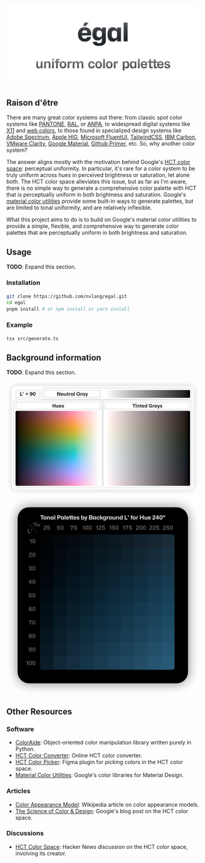 <picture>
  <source media="(prefers-color-scheme: dark)" srcset="assets/graphics/egal-dark.svg">
  <source media="(prefers-color-scheme: light)" srcset="assets/graphics/egal-light.svg">
  <img alt="égal: uniform color palettes" src="assets/graphics/egal-light.svg">
</picture>

## Raison d'être

There are many great color systems out there: from classic spot color systems like [PANTONE](https://en.wikipedia.org/wiki/Pantone), [RAL](https://en.wikipedia.org/wiki/RAL_colour_standard), or [ANPA](https://en.wikipedia.org/w/index.php?title=Spot_color&oldid=1180172085#Classification), to widespread digital systems like [X11](https://en.wikipedia.org/wiki/X11_color_names) and [web colors](https://en.wikipedia.org/wiki/Web_colors), to those found in specialized design systems like [Adobe Spectrum](https://spectrum.adobe.com/page/color-palette/), [Apple HIG](https://developer.apple.com/design/human-interface-guidelines/color), [Microsoft FluentUI](https://developer.microsoft.com/fluentui#/styles/web/colors/theme-slots), [TailwindCSS](https://tailwindcss.com/docs/customizing-colors), [IBM Carbon](https://carbondesignsystem.com/guidelines/color/tokens), [VMware Clarity](https://clarity.design/documentation/color), [Google Material](https://m3.material.io/styles/color/the-color-system/tokens), [Github Primer](https://primer.style/foundations/color), etc. So, why another color system?

The answer aligns mostly with the motivation behind Google's [HCT color space](https://material.io/blog/science-of-color-design): perceptual uniformity. In particular, it's rare for a color system to be truly uniform across hues in perceived brightness or saturation, let alone both. The HCT color space alleviates this issue, but as far as I'm aware, there is no simple way to generate a comprehensive color palette with HCT that is perceptually uniform in both brightness and saturation. Google's [material color utilities](https://github.com/material-foundation/material-color-utilities) provide some built-in ways to generate palettes, but are limited to tonal uniformity, and are relatively inflexible.

What this project aims to do is to build on Google's material color utilities to provide a simple, flexible, and comprehensive way to generate color palettes that are perceptually uniform in both brightness and saturation.

## Usage

**TODO**: Expand this section.

### Installation

```bash
git clone https://github.com/nvlang/egal.git
cd egal
pnpm install # or npm install or yarn install
```

### Example

```bash
tsx src/generate.ts
```

## Background information

**TODO**: Expand this section.

<picture>
  <source media="(prefers-color-scheme: dark)" srcset="assets/graphics/egal-palettes-dark.png">
  <source media="(prefers-color-scheme: light)" srcset="assets/graphics/egal-palettes-light.png">
  <img alt="Shows an illustrated sun in light mode and a moon with stars in dark mode." src="assets/graphics/egal-palettes-light.svg">
</picture>

<!-- <picture>
  <img alt="Shows an illustrated sun in light mode and a moon with stars in dark mode." src="assets/graphics/egal-L*.svg">
</picture> -->

<picture>
  <img alt="Tonal palettes of 240° hue by ambient L*." src="assets/graphics/egal-tonal-palettes-by-L*.svg">
</picture>

## Other Resources

### Software

-   [ColorAide](https://github.com/facelessuser/coloraide): Object-oriented color manipulation library written purely in Python.
-   [HCT Color Converter](https://www.hct-color-converter.com): Online HCT color converter.
-   [HCT Color Picker](https://www.figma.com/community/plugin/1227923985322908257/hct-color-picker): Figma plugin for picking colors in the HCT color space.
-   [Material Color Utilities](https://github.com/material-foundation/material-color-utilities): Google's color libraries for Material Design.

### Articles

-   [Color Appearance Model](https://en.wikipedia.org/wiki/Color_appearance_model): Wikipedia article on color appearance models.
-   [The Science of Color & Design](https://material.io/blog/science-of-color-design): Google's blog post on the HCT color space.

### Discussions

-   [HCT Color Space](https://news.ycombinator.com/item?id=37308278): Hacker News discussion on the HCT color space, involving its creator.
